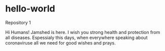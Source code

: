 # hello-world
Repository 1

Hi Humans!
Jamshed is here. I wish you strong health and protection from all diseases. Espessialy this days, when everywhere speaking about coronaviruse all we need for good wishes and prays.
